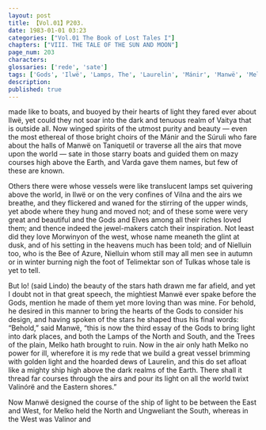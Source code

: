 ```yaml
---
layout: post
title: 【Vol.01】P203.
date: 1983-01-01 03:23
categories: ["Vol.01 The Book of Lost Tales I"]
chapters: ["VIII. THE TALE OF THE SUN AND MOON"]
page_num: 203
characters: 
glossaries: ['rede', 'sate']
tags: ['Gods', 'Ilwë', 'Lamps, The', 'Laurelin', 'Mánir', 'Manwë', 'Melko', 'Morwinyon', 'Nielluin', 'Blue Bee', 'Bee of Azure', 'Silpion', 'Stars', 'Súruli', 'Telimektar', 'Talkamarda']
description: 
published: true
---
```


<p style="text-indent: 0;">
made like to boats, and buoyed by their hearts of light they fared ever about Ilwë, yet could they not soar into the dark and tenuous realm of Vaitya that is outside all. Now winged spirits of the utmost purity and beauty — even the most ethereal of those bright choirs of the Mánir and the Súruli who fare about the halls of Manwë on Taniquetil or traverse all the airs that move upon the world — sate in those starry boats and guided them on mazy courses high above the Earth, and Varda gave them names, but few of these are known.
</p>

Others there were whose vessels were like translucent lamps set quivering above the world, in Ilwë or on the very confines of Vilna and the airs we breathe, and they flickered and waned for the stirring of the upper winds, yet abode where they hung and moved not; and of these some were very great and beautiful and the Gods and Elves among all their riches loved them; and thence indeed the jewel-makers catch their inspiration. Not least did they love Morwinyon of the west, whose name meaneth the glint at dusk, and of his setting in the heavens much has been told; and of Nielluin too, who is the Bee of Azure, Nielluin whom still may all men see in autumn or in winter burning nigh the foot of Telimektar son of Tulkas whose tale is yet to tell.

But lo! (said Lindo) the beauty of the stars hath drawn me far afield, and yet I doubt not in that great speech, the mightiest Manwë ever spake before the Gods, mention he made of them yet more loving than was mine. For behold, he desired in this manner to bring the hearts of the Gods to consider his design, and having spoken of the stars he shaped thus his final words: “Behold,” said Manwë, “this is now the third essay of the Gods to bring light into dark places, and both the Lamps of the North and South, and the Trees of the plain, Melko hath brought to ruin. Now in the air only hath Melko no power for ill, wherefore it is my rede that we build a great vessel brimming with golden light and the hoarded dews of Laurelin, and this do set afloat like a mighty ship high above the dark realms of the Earth. There shall it thread far courses through the airs and pour its light on all the world twixt Valinórë and the Eastern shores.”

Now Manwë designed the course of the ship of light to be between the East and West, for Melko held the North and Ungweliant the South, whereas in the West was Valinor and

